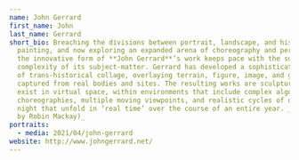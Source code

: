 ```yaml
---
name: John Gerrard
first_name: John
last_name: Gerrard
short_bio: Breaching the divisions between portrait, landscape, and history
  painting, and now exploring an expanded arena of choreography and performance,
  the innovative form of **John Gerrard**’s work keeps pace with the subtle
  complexity of its subject-matter. Gerrard has developed a sophisticated method
  of trans-historical collage, overlaying terrain, figure, image, and gesture
  captured from real bodies and sites. The resulting works are sculptures that
  exist in virtual space, within environments that include complex algorithmic
  choreographies, multiple moving viewpoints, and realistic cycles of day and
  night that unfold in ‘real time’ over the course of an entire year. _(Bio text
  by Robin Mackay)_
portraits:
  - media: 2021/04/john-gerrard
website: http://www.johngerrard.net/
---
```

